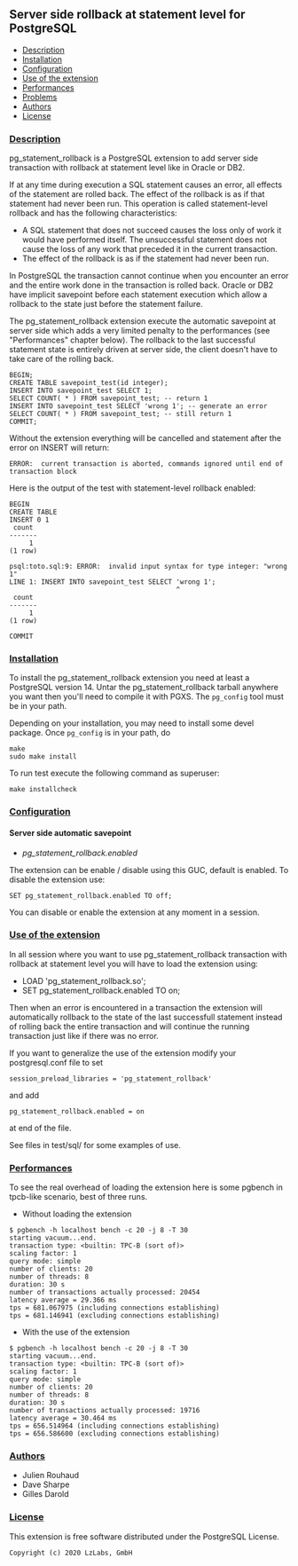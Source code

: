 ## Server side rollback at statement level for PostgreSQL

* [Description](#description)
* [Installation](#installation)
* [Configuration](#configuration)
* [Use of the extension](#use-of-the-extension)
* [Performances](#performances)
* [Problems](#problems)
* [Authors](#authors)
* [License](#license)

### [Description](#description)

pg_statement_rollback is a PostgreSQL extension to add server side
transaction with rollback at statement level like in Oracle or DB2.

If at any time during execution a SQL statement causes an error, all
effects of the statement are rolled back. The effect of the rollback
is as if that statement had never been run. This operation is called
statement-level rollback and has the following characteristics:

- A SQL statement that does not succeed causes the loss only of work
  it would have performed itself. The unsuccessful statement does
  not cause the loss of any work that preceded it in the current
  transaction.
- The effect of the rollback is as if the statement had never been
  run.

In PostgreSQL the transaction cannot continue when you encounter
an error and the entire work done in the transaction is rolled back.
Oracle or DB2 have implicit savepoint before each statement execution
which allow a rollback to the state just before the statement failure.

The pg_statement_rollback extension execute the automatic savepoint at
server side which adds a very limited penalty to the performances
(see "Performances" chapter below). The rollback to the last successful
statement state is entirely driven at server side, the client doesn't
have to take care of the rolling back.

    BEGIN;
    CREATE TABLE savepoint_test(id integer);
    INSERT INTO savepoint_test SELECT 1;
    SELECT COUNT( * ) FROM savepoint_test; -- return 1
    INSERT INTO savepoint_test SELECT 'wrong 1'; -- generate an error
    SELECT COUNT( * ) FROM savepoint_test; -- still return 1
    COMMIT;

Without the extension everything will be cancelled and statement after
the error on INSERT will return:

    ERROR:  current transaction is aborted, commands ignored until end of transaction block

Here is the output of the test with statement-level rollback enabled:

    BEGIN
    CREATE TABLE
    INSERT 0 1
     count 
    -------
         1
    (1 row)
    
    psql:toto.sql:9: ERROR:  invalid input syntax for type integer: "wrong 1"
    LINE 1: INSERT INTO savepoint_test SELECT 'wrong 1';
                                              ^
     count 
    -------
         1
    (1 row)
    
    COMMIT


### [Installation](#installation)

To install the pg_statement_rollback extension you need at least a
PostgreSQL version 14. Untar the pg_statement_rollback tarball
anywhere you want then you'll need to compile it with PGXS.  The
`pg_config` tool must be in your path.

Depending on your installation, you may need to install some devel
package. Once `pg_config` is in your path, do

    make
    sudo make install

To run test execute the following command as superuser:

    make installcheck

### [Configuration](#configuration)

#### Server side automatic savepoint

- *pg_statement_rollback.enabled*

The extension can be enable / disable using this GUC, default is
enabled. To disable the extension use:

    SET pg_statement_rollback.enabled TO off;

You can disable or enable the extension at any moment in a session.

### [Use of the extension](#use-of-the-extension)

In all session where you want to use pg_statement_rollback transaction with
rollback at statement level you will have to load the extension using:

* LOAD 'pg_statement_rollback.so';
* SET pg_statement_rollback.enabled TO on;

Then when an error is encountered in a transaction the extension will
automatically rollback to the state of the last successfull statement
instead of rolling back the entire transaction and will continue the
running transaction just like if there was no error.

If you want to generalize the use of the extension modify your postgresql.conf
file to set

    session_preload_libraries = 'pg_statement_rollback'

and add

    pg_statement_rollback.enabled = on

at end of the file.

See files in test/sql/ for some examples of use.


### [Performances](performances)

To see the real overhead of loading the extension here is some pgbench
in tpcb-like scenario, best of three runs.

* Without loading the extension

```
$ pgbench -h localhost bench -c 20 -j 8 -T 30
starting vacuum...end.
transaction type: <builtin: TPC-B (sort of)>
scaling factor: 1
query mode: simple
number of clients: 20
number of threads: 8
duration: 30 s
number of transactions actually processed: 20454
latency average = 29.366 ms
tps = 681.067975 (including connections establishing)
tps = 681.146941 (excluding connections establishing)
```

* With the use of the extension

```
$ pgbench -h localhost bench -c 20 -j 8 -T 30
starting vacuum...end.
transaction type: <builtin: TPC-B (sort of)>
scaling factor: 1
query mode: simple
number of clients: 20
number of threads: 8
duration: 30 s
number of transactions actually processed: 19716
latency average = 30.464 ms
tps = 656.514964 (including connections establishing)
tps = 656.586600 (excluding connections establishing)
```

### [Authors](#authors)

- Julien Rouhaud
- Dave Sharpe
- Gilles Darold


### [License](#license)

This extension is free software distributed under the PostgreSQL
License.

    Copyright (c) 2020 LzLabs, GmbH

